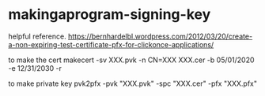 # makingaprogram-signing-key

helpful reference.
https://bernhardelbl.wordpress.com/2012/03/20/create-a-non-expiring-test-certificate-pfx-for-clickonce-applications/

to make the cert
makecert -sv XXX.pvk -n CN=XXX XXX.cer -b 05/01/2020 -e 12/31/2030 -r

to make private key
pvk2pfx -pvk "XXX.pvk" -spc "XXX.cer" -pfx "XXX.pfx"
